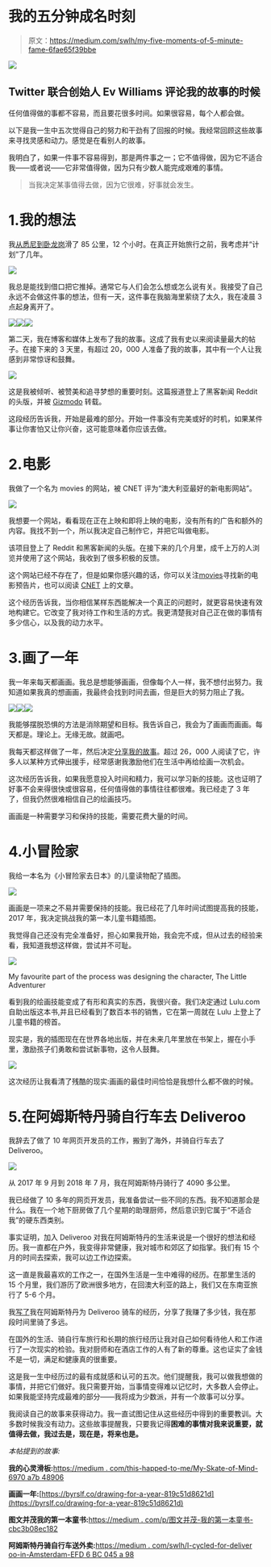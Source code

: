 # 我的五分钟成名时刻

> 原文：<https://medium.com/swlh/my-five-moments-of-5-minute-fame-6fae65f39bbe>

![](img/a613b267d045216b63a8ec3f68626924.png)

## Twitter 联合创始人 Ev Williams 评论我的故事的时候

任何值得做的事都不容易，而且要花很多时间。如果很容易，每个人都会做。

以下是我一生中五次觉得自己的努力和干劲有了回报的时候。我经常回顾这些故事来寻找灵感和动力。感觉是在看别人的故事。

我明白了，如果一件事不容易得到，那是两件事之一；它不值得做，因为它不适合我——或者说——它非常值得做，因为只有少数人能完成艰难的事情。

> 当我决定某事值得去做，因为它很难，好事就会发生。

# 1.我的想法

我[从悉尼到卧龙岗](/this-happened-to-me/my-skate-of-mind-6970a7b48906)滑了 85 公里，12 个小时。在真正开始旅行之前，我考虑并“计划”了几年。

![](img/829e3fd1e46803a53146b4289e4ec7f0.png)

我总是能找到借口把它推掉。通常它与人们会怎么想或怎么说有关。我接受了自己永远不会做这件事的想法，但有一天，这件事在我脑海里萦绕了太久，我在凌晨 3 点起身离开了。

![](img/717766d60eb8779602afc65cfb81b57a.png)![](img/eda7997b5be1f42ca6165fc3a69e3cf2.png)![](img/1cfc3a2564f3234de253ae0db605f8e9.png)

第二天，我在博客和媒体上发布了我的故事。这成了我有史以来阅读量最大的帖子。在接下来的 3 天里，有超过 20，000 人准备了我的故事，其中有一个人让我感到非常惊讶和鼓舞。

![](img/f721d8f3af6dceb8042807c8432a0aa4.png)

这是我被倾听、被赞美和追寻梦想的重要时刻。这篇报道登上了黑客新闻 Reddit 的头版，并被 [Gizmodo](https://www.gizmodo.com.au/2013/02/this-guy-probably-had-a-crazier-weekend-than-you-did/) 转载。

这段经历告诉我，开始是最难的部分。开始一件事没有完美或好的时机，如果某件事让你害怕又让你兴奋，这可能意味着你应该去做。

# 2.电影

我做了一个名为 movies 的网站，被 CNET 评为“澳大利亚最好的新电影网站”。

![](img/a8f4aef35fa228a98060c8485fd59bcc.png)

我想要一个网站，看看现在正在上映和即将上映的电影，没有所有的广告和额外的内容。我找不到一个，所以我决定自己制作它，并把它叫做电影。

该项目登上了 Reddit 和黑客新闻的头版。在接下来的几个月里，成千上万的人浏览并使用了这个网站，我收到了很多积极的反馈。

这个网站已经不存在了，但是如果你感兴趣的话，你可以关注[movies](https://twitter.com/moviies)寻找新的电影预告片，也可以阅读 [CNET](https://www.cnet.com/news/is-this-the-best-new-movie-website-in-australia/) 上的文章。

这个经历告诉我，当你相信某样东西能解决一个真正的问题时，就更容易快速有效地构建它。它改变了我对待工作和生活的方式。我更清楚我对自己正在做的事情有多少信心，以及我的动力水平。

# 3.画了一年

我一年来每天都画画。我总是想能够画画，但像每个人一样，我不想付出努力。我知道如果我真的想画画，我最终会找到时间去画，但是巨大的努力阻止了我。

![](img/b3c6fbf172e861942e2a197d24038029.png)![](img/5c72e4d20f88a4b83cee12c93c246b6c.png)![](img/c6238d9db38ceefd0ad55e7b2500f69c.png)

我能够摆脱恐惧的方法是消除期望和目标。我告诉自己，我会为了画画而画画。每天都是。理论上。无缘无故。就画吧。

我每天都这样做了一年，然后决定[分享我的故事](https://byrslf.co/drawing-for-a-year-819c51d8621d)。超过 26，000 人阅读了它，许多人以某种方式伸出援手，经常感谢我激励他们在生活中再给绘画一次机会。

这次经历告诉我，如果我愿意投入时间和精力，我可以学习新的技能。这也证明了好事不会来得很快或很容易，任何值得做的事情往往都很难。我已经走了 3 年了，但我仍然很难相信自己的绘画技巧。

画画是一种需要学习和保持的技能，需要花费大量的时间。

# 4.小冒险家

我给一本名为《小冒险家去日本》的儿童读物配了插图。

![](img/9457662e2d6fe089a3fefb47cba618ad.png)

画画是一项来之不易并需要保持的技能。我已经花了几年时间试图提高我的技能，2017 年，我决定挑战我的第一本儿童书籍插图。

我觉得自己还没有完全准备好，担心如果我开始，我会完不成，但从过去的经验来看，我知道我想这样做，尝试并不可耻。

![](img/8c1bed4f082b0bd44556abe015bcdf67.png)

My favourite part of the process was designing the character, The Little Adventurer

看到我的绘画技能变成了有形和真实的东西，我很兴奋。我们决定通过 Lulu.com 自助出版这本书,并且已经看到了数百本书的销售，它在第一周就在 Lulu 上登上了儿童书籍的榜首。

现实是，我的插图现在在世界各地出版，并在未来几年里放在书架上，握在小手里，激励孩子们勇敢和尝试新事物，这令人鼓舞。

![](img/bc167cf28b674c35936d31cd9f85e667.png)

这次经历让我看清了残酷的现实:画画的最佳时间恰恰是我想什么都不做的时候。

# 5.在阿姆斯特丹骑自行车去 Deliveroo

我辞去了做了 10 年网页开发员的工作，搬到了海外，并骑自行车去了 Deliveroo。

![](img/cd57fc6b8b350b66a606283ead112cef.png)

从 2017 年 9 月到 2018 年 7 月，我在阿姆斯特丹骑行了 4090 多公里。

我已经做了 10 多年的网页开发员，我准备尝试一些不同的东西。我不知道那会是什么。我在一个地下厨房做了几个星期的助理厨师，然后意识到它属于“不适合我”的硬东西类别。

事实证明，加入 Deliveroo 对我在阿姆斯特丹的生活来说是一个很好的想法和经历。我一直都在户外，我变得非常健康，我对城市和郊区了如指掌。我们有 15 个月的时间去探索，我可以边工作边探索。

这一直是我最喜欢的工作之一，在国外生活是一生中难得的经历。在那里生活的 15 个月里，我们游历了欧洲很多地方，在回澳大利亚的路上，我们又在东南亚旅行了 5-6 个月。

我[写了](/swlh/i-cycled-for-deliveroo-in-amsterdam-efd6bc045a98)我在阿姆斯特丹为 Deliveroo 骑车的经历，分享了我赚了多少钱，我在那段时间里骑了多远。

在国外的生活、骑自行车旅行和长期的旅行经历让我对自己如何看待他人和工作进行了一次现实的检验。我对厨师和在酒店工作的人有了新的尊重。这也证实了金钱不是一切，满足和健康真的很重要。

这是我一生中经历过的最有成就感和认可的五次。他们提醒我，我可以做我想做的事情，并把它们做好。我只需要开始，当事情变得难以记忆时，大多数人会停止。如果我能坚持完成最难的部分——我将成为少数派，并有一个故事可以分享。

我阅读自己的故事来获得动力。我一直试图记住从这些经历中得到的重要教训。大多数时候我没有动力。这些故事提醒我，只要我记得**困难的事情对我来说重要，就值得去做，我过去是，现在是，将来也是。**

*本帖提到的故事:*

**我的心灵滑板:**[https://medium . com/this-happed-to-me/My-Skate-of-Mind-6970 a7b 48906](/this-happened-to-me/my-skate-of-mind-6970a7b48906)

**画画一年:**[https://byrslf.co/drawing-for-a-year-819c51d8621d](https://byrslf.co/drawing-for-a-year-819c51d8621d)

**图文并茂我的第一本童书:**[https://medium . com/p/图文并茂-我的第一本童书-cbc3b08ec182](/p/illustrating-my-first-childrens-book-cbc3b08ec182)

**阿姆斯特丹骑自行车送外卖:**[https://medium . com/swlh/I-cycled-for-deliver oo-in-Amsterdam-EFD 6 BC 045 a 98](/swlh/i-cycled-for-deliveroo-in-amsterdam-efd6bc045a98)